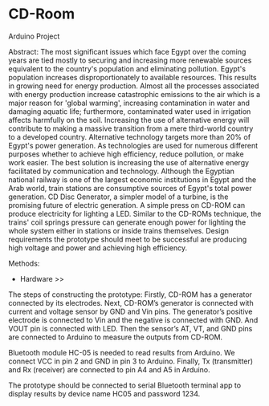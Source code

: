 # CD-Room
Arduino Project

Abstract:
  The most significant issues which face Egypt over the coming years are tied mostly to securing and increasing more renewable sources equivalent to the country's population and eliminating pollution. Egypt's population increases disproportionately to available resources. This results in growing need for energy production. Almost all the processes associated with energy production increase catastrophic emissions to the air which is a major reason for 'global warming', increasing contamination in water and damaging aquatic life; furthermore, contaminated water used in irrigation affects harmfully on the soil. Increasing the use of alternative energy will contribute to making a massive transition from a mere third-world country to a developed country. Alternative technology targets more than 20% of Egypt's power generation. As technologies are used for numerous different purposes whether to achieve high efficiency, reduce pollution, or make work easier. The best solution is increasing the use of alternative energy facilitated by communication and technology. Although the Egyptian national railway is one of the largest economic institutions in Egypt and the Arab world, train stations are consumptive sources of Egypt's total power generation. CD Disc Generator, a simpler model of a turbine, is the promising future of electric generation. A simple press on CD-ROM can produce electricity for lighting a LED. Similar to the CD-ROMs technique, the trains' coil springs pressure can generate enough power for lighting the whole system either in stations or inside trains themselves. Design requirements the prototype should meet to be successful are producing high voltage and power and achieving high efficiency.
 
Methods:
*	Hardware >>

The steps of constructing the prototype:
Firstly, CD-ROM has a generator connected by its electrodes.  Next, CD-ROM’s generator is connected with current and voltage sensor by GND and Vin pins. The generator’s positive electrode is connected to Vin and the negative is connected with GND. And VOUT pin is connected with LED. Then the sensor’s AT, VT, and GND pins are connected to Arduino to measure the outputs from CD-ROM. 

Bluetooth module HC-05 is needed to read results from Arduino. We connect VCC in pin 2 and GND in pin 3 to Arduino. Finally, Tx (transmitter) and Rx (receiver) are connected to pin A4 and A5 in Arduino. 

The prototype should be connected to serial Bluetooth terminal app to display results by device name HC05 and password 1234. 
